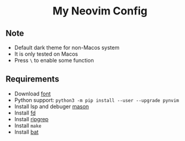 # <Center>My Neovim Config</Center>

## Note

* Default dark theme for non-Macos system
* It is only tested on Macos
* Press `\` to enable some function

## Requirements

* Download [font](https://www.nerdfonts.com)
* Python support: `python3 -m pip install --user --upgrade pynvim`
* Install lsp and debuger [mason](https://github.com/williamboman/mason.nvim)
* Install [fd](https://github.com/sharkdp/fd)
* Install [ripgrep](https://github.com/BurntSushi/ripgrep)
* Install `make`
* Install [bat](https://github.com/sharkdp/bat)
